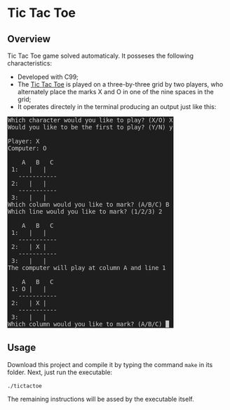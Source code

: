 # Tic Tac Toe

## Overview 

Tic Tac Toe game solved automaticaly. It posseses the following characteristics:

- Developed with C99;
- The [Tic Tac Toe](hhttps://en.wikipedia.org/wiki/Tic-tac-toe) is played on a three-by-three grid by two players, who alternately place the marks X and O in one of the nine spaces in the grid;
- It operates directely in the terminal producing an output just like this:

![Tic Tac Toe](./tictactoe.png)

## Usage

Download this project and compile it by typing the command `make` in its folder. Next, just run the executable:

```
./tictactoe
```

The remaining instructions will be assed by the executable itself.